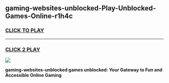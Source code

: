 
## gaming-websites-unblocked-Play-Unblocked-Games-Online-r1h4c
<h3>
<a href="https://premium76.site?title=gaming-websites-unblocked&ref=25A">CLICK TO PLAY</a></h3>
<hr>

<h3>
<a href="https://premium76.site?title=gaming-websites-unblocked&ref=25A">CLICK 2 PLAY</a>
  
</h3>

<a href="https://premium76.site?title=gaming-websites-unblocked&ref=25A"><img src="https://clearcache.store/games.png"></a>


**gaming-websites-unblocked games unblocked: Your Gateway to Fun and Accessible Online Gaming**
